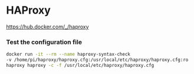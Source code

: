 # HAProxy
https://hub.docker.com/_/haproxy

### Test the configuration file
```bash
docker run -it --rm --name haproxy-syntax-check
-v /home/pi/haproxy/haproxy.cfg:/usr/local/etc/haproxy/haproxy.cfg:ro
haproxy haproxy -c -f /usr/local/etc/haproxy/haproxy.cfg
```
